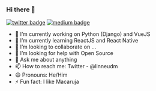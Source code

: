 ### Hi there 👋

[![twitter badge](https://img.shields.io/badge/@candidosales-30302f?style=flat&logo=twitter)](https://twitter.com/candidosales)
[![medium badge](https://img.shields.io/badge/@candidosales-30302f?style=flat&logo=medium)](https://medium.com/@candidosales)

- 🔭 I’m currently working on Python (Django) and VueJS
- 🌱 I’m currently learning ReactJS and React Native
- 👯 I’m looking to collaborate on ...
- 🤔 I’m looking for help with Open Source
- 💬 Ask me about anything
- 📫 How to reach me: Twitter - @linneudm
- 😄 Pronouns: He/Him
- ⚡ Fun fact: I like Macaruja
